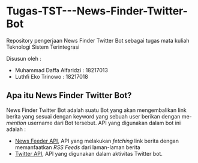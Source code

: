 # Tugas-TST---News-Finder-Twitter-Bot
Repository pengerjaan News Finder Twitter Bot sebagai tugas mata kuliah Teknologi Sistem Terintegrasi

Disusun oleh :
* Muhammad Daffa Alfaridzi : 18217013
* Luthfi Eko Trinowo : 18217018

## Apa itu News Finder Twitter Bot?
News Finder Twitter Bot adalah suatu Bot yang akan mengembalikan link berita yang sesuai dengan keyword yang sebuah user berikan dengan me-*mention* username dari Bot tersebut. API yang digunakan dalam bot ini adalah :
* [News Feeder API](https://github.com/daffaadevvv/TekSisTer), API yang melakukan *fetching* link berita dengan memanfaatkan *RSS Feeds* dari laman-laman berita 
* [Twitter API](https://github.com/luthfiihakiim), API yang digunakan dalam aktivitas Twitter bot.
